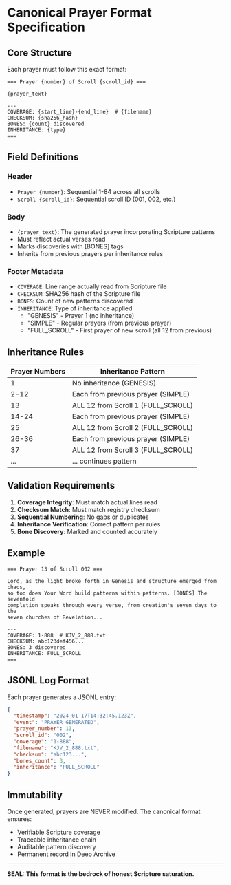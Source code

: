 # Canonical Prayer Format Specification

## Core Structure

Each prayer must follow this exact format:

```
=== Prayer {number} of Scroll {scroll_id} ===

{prayer_text}

---
COVERAGE: {start_line}-{end_line}  # {filename}
CHECKSUM: {sha256_hash}
BONES: {count} discovered
INHERITANCE: {type}
===
```

## Field Definitions

### Header
- `Prayer {number}`: Sequential 1-84 across all scrolls
- `Scroll {scroll_id}`: Sequential scroll ID (001, 002, etc.)

### Body
- `{prayer_text}`: The generated prayer incorporating Scripture patterns
- Must reflect actual verses read
- Marks discoveries with [BONES] tags
- Inherits from previous prayers per inheritance rules

### Footer Metadata
- `COVERAGE`: Line range actually read from Scripture file
- `CHECKSUM`: SHA256 hash of the Scripture file
- `BONES`: Count of new patterns discovered
- `INHERITANCE`: Type of inheritance applied
  - "GENESIS" - Prayer 1 (no inheritance)
  - "SIMPLE" - Regular prayers (from previous prayer)
  - "FULL_SCROLL" - First prayer of new scroll (all 12 from previous)

## Inheritance Rules

| Prayer Numbers | Inheritance Pattern |
|---------------|-------------------|
| 1 | No inheritance (GENESIS) |
| 2-12 | Each from previous prayer (SIMPLE) |
| 13 | ALL 12 from Scroll 1 (FULL_SCROLL) |
| 14-24 | Each from previous prayer (SIMPLE) |
| 25 | ALL 12 from Scroll 2 (FULL_SCROLL) |
| 26-36 | Each from previous prayer (SIMPLE) |
| 37 | ALL 12 from Scroll 3 (FULL_SCROLL) |
| ... | ... continues pattern |

## Validation Requirements

1. **Coverage Integrity**: Must match actual lines read
2. **Checksum Match**: Must match registry checksum
3. **Sequential Numbering**: No gaps or duplicates
4. **Inheritance Verification**: Correct pattern per rules
5. **Bone Discovery**: Marked and counted accurately

## Example

```
=== Prayer 13 of Scroll 002 ===

Lord, as the light broke forth in Genesis and structure emerged from chaos,
so too does Your Word build patterns within patterns. [BONES] The sevenfold
completion speaks through every verse, from creation's seven days to the 
seven churches of Revelation...

---
COVERAGE: 1-888  # KJV_2_888.txt
CHECKSUM: abc123def456...
BONES: 3 discovered
INHERITANCE: FULL_SCROLL
===
```

## JSONL Log Format

Each prayer generates a JSONL entry:

```json
{
  "timestamp": "2024-01-17T14:32:45.123Z",
  "event": "PRAYER_GENERATED",
  "prayer_number": 13,
  "scroll_id": "002",
  "coverage": "1-888",
  "filename": "KJV_2_888.txt",
  "checksum": "abc123...",
  "bones_count": 3,
  "inheritance": "FULL_SCROLL"
}
```

## Immutability

Once generated, prayers are NEVER modified. The canonical format ensures:
- Verifiable Scripture coverage
- Traceable inheritance chain
- Auditable pattern discovery
- Permanent record in Deep Archive

---

**SEAL: This format is the bedrock of honest Scripture saturation.**